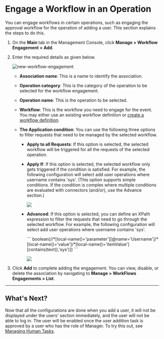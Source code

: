# Engage a Workflow in an Operation

You can engage workflows in certain operations, such as engaging the approval workflow for the operation of adding a user. This section explains the steps to do this.

1. On the **Main** tab in the Management Console, click **Manage > Workflow Engagement > Add**.
2. Enter the required details as given below.

    ![new-workflow-engagement]({{base_path}}/assets/img/guides/workflows/new-workflow-engagement.png)

    - **Association name**: This is a name to identify the association.

    - **Operation category**: This is the category of the operation to be selected for the workflow engagement.

    - **Operation name**: This is the operation to be selected.

    - **Workflow**: This is the workflow you need to engage for the event. You may either use an existing workflow definition or [create a workflow definition]({{base_path}}/guides/workflows/add-a-new-workflow-definition).

    - **The Application condition**: You can use the following three options to filter requests that need to be managed by the selected workflow.

        <ul>
            <li><b>Apply to all Requests</b>: If this option is selected, the selected workflow will be triggered for all the requests of the selected operation.</li>
            <li>
                <p><b>Apply If</b>: If this option is selected, the selected workflow only gets triggered if the condition is satisfied. For example, the following configuration will select add user operations where username contains 'sys'. (This option supports simple conditions. If the condition is complex where multiple conditions are evaluated with connectors (and/or), use the Advance section.)</p>
                <p><img src="{{base_path}}/assets/img/guides/workflows/apply-if.png"></p>
            </li>
            <li>
                <p><b>Advanced</b>: If this option is selected, you can define an XPath expression to filter the requests that need to go through the selected workflow. For example, the following configuration will select add user operations where username contains 'sys'.</p>
                ```
                boolean(//*[local-name()='parameter'][@name='Username']/*[local-name()='value']/*[local-name()='itemValue'][contains(text(),'sys')])
                ```
                <p><img src="{{base_path}}/assets/img/guides/workflows/advanced-workflow.png"></p>
            </li>
        </ul>


3. Click **Add** to complete adding the engagement. You can view, disable, or delete the association by navigating to **Manage > WorkFlows Engagements > List**.  

---

## What's Next?

Now that all the configurations are done when you add a user, it will not be displayed under the users' section immediately, and the user will not be able to log in. The user will be enabled once the user addition task is approved by a user who has the role of Manager. To try this out, see [Managing Human Tasks]({{base_path}}/guides/workflows/manage-human-tasks).